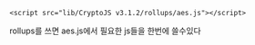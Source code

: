 ```
<script src="lib/CryptoJS v3.1.2/rollups/aes.js"></script>
```

rollups를 쓰면 aes.js에서 필요한 js들을 한번에 쓸수있다